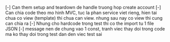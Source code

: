 [-] Can them setup and teardown de handle truong hop create account
[-] Can chia code theo mo hinh MVC, tuc la phan service viet rieng, hien tai chua co view (template) thi chua can view. nhung sau nay co view thi cung can chia ra
[-] Nhung cho hardcode trong test thi co the import tu 1 file JSON
[-] message nen de chung vao 1 const, tranh viec thay doi trong code ma ko 
thay doi trong test dan den viec test sai
